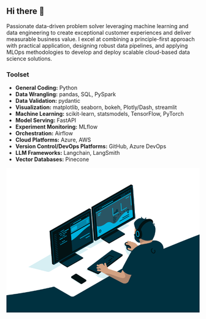## Hi there 👋
<!--
NagarjunaD024/NagarjunaD024 is a ✨ special ✨ repository because its `README.md` (this file) appears on your GitHub profile.
Here are some ideas to get you started:
-->


Passionate data-driven problem solver leveraging machine learning and data engineering to create exceptional customer experiences and deliver measurable business value. I excel at combining a principle-first approach with practical application, designing robust data pipelines, and applying MLOps methodologies to develop and deploy scalable cloud-based data science solutions. 
### Toolset

*   **General Coding:** Python
*   **Data Wrangling:** pandas, SQL, PySpark
*   **Data Validation:** pydantic
*   **Visualization:** matplotlib, seaborn, bokeh, Plotly/Dash, streamlit
*   **Machine Learning:** scikit-learn, statsmodels, TensorFlow, PyTorch
*   **Model Serving:** FastAPI
*   **Experiment Monitoring:** MLflow
*   **Orchestration:** Airflow
*   **Cloud Platforms:** Azure, AWS
*   **Version Control/DevOps Platforms:** GitHub, Azure DevOps
*   **LLM Frameworks:** Langchain, LangSmith
*   **Vector Databases:** Pinecone

  ![alt-text](https://github.com/NagarjunaD024/NagarjunaD024/blob/main/212749447-bfb7e725-6987-49d9-ae85-2015e3e7cc41.gif)
<!--
**NagarjunaD024/NagarjunaD024** is a ✨ _special_ ✨ repository because its `README.md` (this file) appears on your GitHub profile.

Here are some ideas to get you started:

- 🔭 I’m currently working on ...
- 🌱 I’m currently learning ...
- 👯 I’m looking to collaborate on ...
- 🤔 I’m looking for help with ...
- 💬 Ask me about ...
- 📫 How to reach me: ...
- 😄 Pronouns: ...
- ⚡ Fun fact: ...
-->
